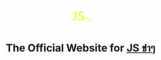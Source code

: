 <p align="center">
  <a href="http://www.jskhamkham.com/" target="_blank">
    <img alt="Gatsby" src="content/images/logo.png" width="60" />
  </a>
</p>
<h1 align="center">
  The Official Website for <a href="https://www.facebook.com/JsKhamKham/" target="_blank">JS ขำๆ</a>
  <br/>
</h1>

